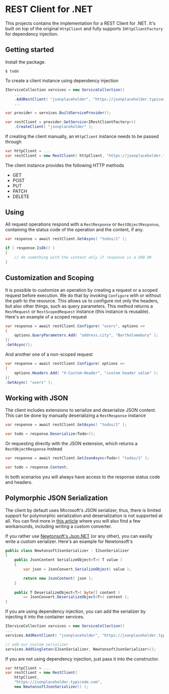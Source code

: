 # REST Client for .NET

This projects contains the implementation for a REST Client for .NET. It's built on top of the original `HttpClient` and fully supports `IHttpClientFactory` for dependency injection.

## Getting started

Install the package.

```shell
$ todo
```

To create a client instance using dependency injection

```csharp
IServiceCollection services = new ServiceCollection()
    ...
    .AddRestClient( "jsonplaceholder", "https://jsonplaceholder.typicode.com" )
    ...

var provider = services.BuildServiceProvider();

var restClient = provider.GetService<IRestClientFactory>()
    .CreateClient( "jsonplaceholder" );

```

If creating the client manually, an `HttpClient` instance needs to be passed through

```csharp
var httpClient = ...
var restClient = new RestClient( httpClient, "https://jsonplaceholder.typicode.com" );
```

The client instance provides the following HTTP methods

- GET
- POST
- PUT
- PATCH
- DELETE

## Using

All request operations respond with a `RestResponse` or `RestObjectResponse`, containing the status code of the operation and the content, if any.

```csharp
var response = await restClient.GetAsync( "todos/1" );

if ( response.IsOk() )
{
    // do something with the content only if response is a 200 OK
}
```

## Customization and Scoping

It is possible to customize an operation by creating a request or a scoped request before execution. We do that by invoking `Configure` with or without the path to the resource. This allows us to configure not only the headers, but also other things, such as query parameters. This method returns a `RestRequest` or `RestScopedRequest` instance (this instance is reusable). Here's an example of a scoped request

```csharp
var response = await restClient.Configure( "users", options =>
{
    options.QueryParameters.Add( "address.city", "Bartholomebury" );
})
.GetAsync();
```

And another one of a non-scoped request

```csharp
var response = await restClient.Configure( options =>
{
    options.Headers.Add( "X-Custom-Header", "custom header value" );
})
.GetAsync( "users" );
```

## Working with JSON

The client includes extensions to serialize and deserialize JSON content. This can be done by manually deserializing a `RestResponse` instance

```csharp
var response = await restClient.GetAsync( "todos/1" );

var todo = response.Deserialize<Todo>();
```

Or requesting directly with the JSON extension, which returns a `RestObjectResponse` instead

```csharp
var response = await restClient.GetJsonAsync<Todo>( "todos/1" );

var todo = response.Content;
```

In both scenarios you will always have access to the response status code and headers.

## Polymorphic JSON Serialization

The client by default uses Microsoft's JSON serializer, thus, there is limited support for polymorphic serialization and deserialization is not supported at all. You can find more in [this article](https://docs.microsoft.com/en-us/dotnet/standard/serialization/system-text-json-polymorphism) where you will also find a few workarounds, including writing a custom converter.

If you rather use [Newtonsoft's Json.NET](https://www.newtonsoft.com/json) (or any other), you can easilly write a custom serializer. Here's an example for Newtonsoft's

```csharp
public class NewtonsoftJsonSerializer : IJsonSerializer
{
    public JsonContent SerializeObject<T>( T value )
    {
        var json = JsonConvert.SerializeObject( value );

        return new JsonContent( json );
    }
    
    public T DeserializeObject<T>( byte[] content )
        => JsonConvert.DeserializeObject<T>( content );
}
```

If you are using dependency injection, you can add the serializer by injecting it into the container services.

```csharp
IServiceCollection services = new ServiceCollection()
...
services.AddRestClient( "jsonplaceholder", "https://jsonplaceholder.typicode.com" )

// add our custom serializer
services.AddSingleton<IJsonSerializer, NewtonsoftJsonSerializer>();
```

If you are not using dependency injection, just pass it into the constructor.

```csharp
var httpClient = ...
var restClient = new RestClient( 
    httpClient,
    "https://jsonplaceholder.typicode.com",
    new NewtonsoftJsonSerializer() );
```
